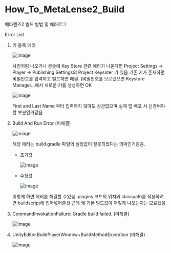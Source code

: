 # How_To_MetaLense2_Build
 메타렌즈2 빌드 방법 및 에러로그

Error List 
  1. 키 등록 에러

      ![image](https://github.com/user-attachments/assets/9761c054-808f-456b-bd49-b268fb40e1f8)

     사진처럼 나오거나 콘솔에 Key Store 관련 에러가 나온다면
     Project Settings -> Player -> Publishing Settings의 Project Keysoter 가 있음
     기존 키가 존재하면 비밀번호를 입력하고 빌드하면 해결.
     (비밀번호를 모르겠으면 Keystore Manager...에서 새로운 키를 생성하면 OK

     ![image](https://github.com/user-attachments/assets/2a45c49f-5758-4c54-a1c6-c3deb893aa07)

     First and Last Name 부터 입력하지 않아도 상관없으며 실제 앱 배포 시 신경써야할 부분인거같음

  2. Build And Run Error (미해결)

     ![image](https://github.com/user-attachments/assets/1c2ba1da-40af-4571-8fdb-4b74362aa7aa)

     해당 에러는 build.gradle 파일의 설정값이 잘못되었다는 의미인거같음.

     - 초기값
       
        ![image](https://github.com/user-attachments/assets/ff996cd1-194a-463f-b625-2c3be932349f)

     - 수정값
    
        ![image](https://github.com/user-attachments/assets/0af3f936-1545-4329-b557-91d013c6dd5b)

      이렇게 하면 에러를 해결할 수있음. plugins 코드의 위치와 classpath를 적용하려면 buildscript에 집어넣어줄것
      근데 왜 기본 빌드값이 저렇게 나오는지는 모르겠음

     

     
  4. CommandInvokationFailure: Gradle build failed. (미해결)

     ![image](https://github.com/user-attachments/assets/047400f7-69ca-4811-9bc7-00172e7ab063)


  5. UnityEditor.BuildPlayerWindow+BuildMethodException (미해결)

     ![image](https://github.com/user-attachments/assets/588afd30-f880-4083-ad84-e78c311074a4)




     

